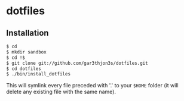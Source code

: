# dotfiles

## Installation

```bash
$ cd 
$ mkdir sandbox
$ cd !$
$ git clone git://github.com/gar3thjon3s/dotfiles.git
$ cd dotfiles
$ ./bin/install_dotfiles
```

This will symlink every file preceded with '.' to your `$HOME` folder (it will delete any existing file with the same name).
